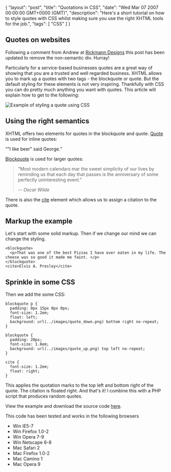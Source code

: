 {
  "layout": "post",
  "title": "Quotations in CSS",
  "date": "Wed Mar 07 2007 00:00:00 GMT+0000 (GMT)",
  "description": "Here's a short tutorial on how to style quotes with CSS whilst making sure you use the right XHTML tools for the job.",
  "tags": [
    "CSS"
  ]
}

## Quotes on websites

Following a comment from Andrew at [Rickmann Designs][1] this post has been updated to remove the non-semantic div. Hurray!

Particularly for a service-based businesses quotes are a great way of showing that you are a trusted and well regarded business. XHTML allows you to mark up a quotes with two tags - the blockquote or quote. But the default styling for these elements is not very inspiring. Thankfully with CSS you can do pretty much anything you want with quotes. This article will explain how to get to the following:

![Example of styling a quote using CSS][2] 

## Using the right semantics

XHTML offers two elements for quotes in the blockquote and quote. [Quote][3] is used for inline quotes:

<q>"I like beer" said George.</q>

[Blockquote][4] is used for larger quotes:

> "Most modern calendars mar the sweet simplicity of our lives by reminding us that each day that passes is the anniversary of some perfectly uninteresting event."
>
> -- <cite>Oscar Wilde</cite>

There is also the [cite][5] element which allows us to assign a citation to the quote.

## Markup the example

Let's start with some solid markup. Then if we change our mind we can change the styling. 

    <blockquote>
      <p>That was one of the best Pizzas I have ever eaten in my life. The cheese was so good it made me faint. </p>
    </blockquote>
    <cite>Elvis A. Presley</cite>

## Sprinkle in some CSS

Then we add the some CSS: 

    blockquote p {
      padding: 0px 15px 0px 0px;
      font-size: 1.2em;    
      float: left;
      background: url(../images/quote_down.png) bottom right no-repeat;
    }

    blockquote {
      padding: 20px;
      font-size: 1.8em;    
      background: url(../images/quote_up.png) top left no-repeat;
    }

    cite {
      font-size: 1.2em;
      float: right;    
    }

This applies the quotation marks to the top left and bottom right of the quote. The citation is floated right. And that's it! I combine this with a PHP script that produces random quotes. 

View the example and download the source code [here][6].

This code has been tested and works in the following browsers

*   Win IE5-7
*   Win Firefox 1.0-2
*   Win Opera 7-9
*   Win Netscape 6-8
*   Mac Safari 2
*   Mac Firefox 1.0-2
*   Mac Camino 1
*   Mac Opera 9

[1]: http://www.rickmann-design.co.uk/
[2]: http://shapeshed.com/images/articles/pizza_quote.png 
[3]: http://www.w3.org/TR/html4/struct/text.html#edef-Q
[4]: http://www.w3.org/TR/html4/struct/text.html#edef-BLOCKQUOTE
[5]: http://www.w3.org/TR/html4/struct/text.html#edef-CITE
[6]: http://www.shapeshed.com/examples/quotations-in-css/
